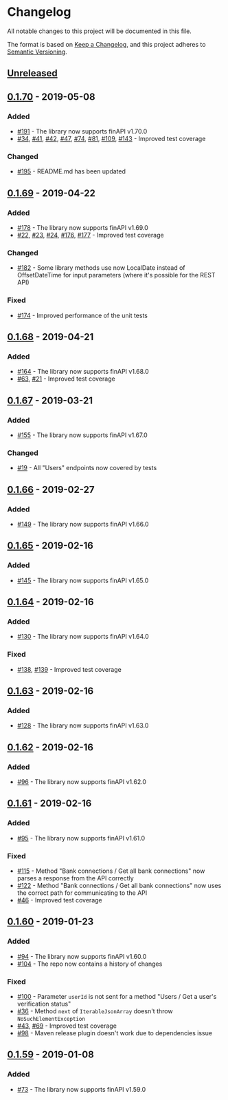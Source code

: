 # Changelog
All notable changes to this project will be documented in this file.

The format is based on [Keep a Changelog](https://keepachangelog.com/en/1.0.0/),
and this project adheres to [Semantic Versioning](https://semver.org/spec/v2.0.0.html).

## [Unreleased]

## [0.1.70] - 2019-05-08
### Added
- [#191](https://github.com/proshin-roman/finapi-java-client/issues/191) - The library now supports finAPI v1.70.0
- [#34](https://github.com/proshin-roman/finapi-java-client/issues/34), 
[#41](https://github.com/proshin-roman/finapi-java-client/issues/41), 
[#42](https://github.com/proshin-roman/finapi-java-client/issues/42), 
[#47](https://github.com/proshin-roman/finapi-java-client/issues/47), 
[#74](https://github.com/proshin-roman/finapi-java-client/issues/74),
[#81](https://github.com/proshin-roman/finapi-java-client/issues/81),
[#109](https://github.com/proshin-roman/finapi-java-client/issues/109),
[#143](https://github.com/proshin-roman/finapi-java-client/issues/143) - Improved test coverage

### Changed
- [#195](https://github.com/proshin-roman/finapi-java-client/issues/195) - README.md has been updated

## [0.1.69] - 2019-04-22
### Added
- [#178](https://github.com/proshin-roman/finapi-java-client/issues/178) - The library now supports finAPI v1.69.0
- [#22](https://github.com/proshin-roman/finapi-java-client/issues/22), 
[#23](https://github.com/proshin-roman/finapi-java-client/issues/23), 
[#24](https://github.com/proshin-roman/finapi-java-client/issues/24), 
[#176](https://github.com/proshin-roman/finapi-java-client/issues/176), 
[#177](https://github.com/proshin-roman/finapi-java-client/issues/177) - Improved test coverage

### Changed
- [#182](https://github.com/proshin-roman/finapi-java-client/issues/182) - Some library methods use now LocalDate 
instead of OffsetDateTime for input parameters (where it's possible for the REST API)

### Fixed
- [#174](https://github.com/proshin-roman/finapi-java-client/issues/174) - Improved performance of the unit tests

## [0.1.68] - 2019-04-21
### Added
- [#164](https://github.com/proshin-roman/finapi-java-client/issues/164) - The library now supports finAPI v1.68.0
- [#63](https://github.com/proshin-roman/finapi-java-client/issues/63), 
[#21](https://github.com/proshin-roman/finapi-java-client/issues/21) - Improved test coverage

## [0.1.67] - 2019-03-21
### Added
- [#155](https://github.com/proshin-roman/finapi-java-client/issues/155) - The library now supports finAPI v1.67.0

### Changed
- [#19](https://github.com/proshin-roman/finapi-java-client/issues/19) - All "Users" endpoints now covered by tests

## [0.1.66] - 2019-02-27
### Added
- [#149](https://github.com/proshin-roman/finapi-java-client/issues/149) - The library now supports finAPI v1.66.0

## [0.1.65] - 2019-02-16
### Added
- [#145](https://github.com/proshin-roman/finapi-java-client/issues/145) - The library now supports finAPI v1.65.0

## [0.1.64] - 2019-02-16
### Added
- [#130](https://github.com/proshin-roman/finapi-java-client/issues/130) - The library now supports finAPI v1.64.0

### Fixed
- [#138](https://github.com/proshin-roman/finapi-java-client/issues/138), 
[#139](https://github.com/proshin-roman/finapi-java-client/issues/139) - Improved test coverage

## [0.1.63] - 2019-02-16
### Added
- [#128](https://github.com/proshin-roman/finapi-java-client/issues/128) - The library now supports finAPI v1.63.0

## [0.1.62] - 2019-02-16
### Added
- [#96](https://github.com/proshin-roman/finapi-java-client/issues/96) - The library now supports finAPI v1.62.0

## [0.1.61] - 2019-02-16
### Added
- [#95](https://github.com/proshin-roman/finapi-java-client/issues/95) - The library now supports finAPI v1.61.0

### Fixed
- [#115](https://github.com/proshin-roman/finapi-java-client/issues/115) - 
Method "Bank connections / Get all bank connections" now parses a response from the API correctly
- [#122](https://github.com/proshin-roman/finapi-java-client/issues/122) - 
Method "Bank connections / Get all bank connections" now uses the correct path for communicating to the API
- [#46](https://github.com/proshin-roman/finapi-java-client/issues/46) - Improved test coverage

## [0.1.60] - 2019-01-23
### Added
- [#94](https://github.com/proshin-roman/finapi-java-client/issues/94) - The library now supports finAPI v1.60.0
- [#104](https://github.com/proshin-roman/finapi-java-client/issues/104) - The repo now contains a history of changes

### Fixed
- [#100](https://github.com/proshin-roman/finapi-java-client/issues/100) - Parameter `userId` is not sent for a method 
"Users / Get a user's verification status"
- [#36](https://github.com/proshin-roman/finapi-java-client/issues/36) - Method `next` of `IterableJsonArray` doesn't 
throw `NoSuchElementException`
- [#43](https://github.com/proshin-roman/finapi-java-client/issues/43), 
[#69](https://github.com/proshin-roman/finapi-java-client/issues/69) - Improved test coverage
- [#98](https://github.com/proshin-roman/finapi-java-client/issues/98) - Maven release plugin doesn't work due to 
dependencies issue

## [0.1.59] - 2019-01-08
### Added
- [#73](https://github.com/proshin-roman/finapi-java-client/issues/73) - The library now supports finAPI v1.59.0

[Unreleased]: https://github.com/proshin-roman/finapi-java-client/compare/v0.1.70...HEAD
[0.1.70]: https://github.com/proshin-roman/finapi-java-client/releases/tag/v0.1.70
[0.1.69]: https://github.com/proshin-roman/finapi-java-client/releases/tag/v0.1.69
[0.1.68]: https://github.com/proshin-roman/finapi-java-client/releases/tag/v0.1.68
[0.1.67]: https://github.com/proshin-roman/finapi-java-client/releases/tag/v0.1.67
[0.1.66]: https://github.com/proshin-roman/finapi-java-client/releases/tag/v0.1.66
[0.1.65]: https://github.com/proshin-roman/finapi-java-client/releases/tag/v0.1.65
[0.1.64]: https://github.com/proshin-roman/finapi-java-client/releases/tag/v0.1.64
[0.1.63]: https://github.com/proshin-roman/finapi-java-client/releases/tag/v0.1.63
[0.1.62]: https://github.com/proshin-roman/finapi-java-client/releases/tag/v0.1.62
[0.1.61]: https://github.com/proshin-roman/finapi-java-client/releases/tag/v0.1.61
[0.1.60]: https://github.com/proshin-roman/finapi-java-client/releases/tag/v0.1.60
[0.1.59]: https://github.com/proshin-roman/finapi-java-client/releases/tag/v0.1.59
